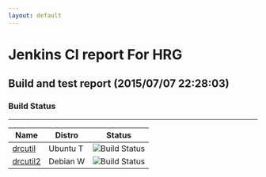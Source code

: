 ```yaml
---
layout: default
---
```

# Jenkins CI report For HRG
## Build and test report (2015/07/07 22:28:03)
### Build Status
___
  
|Name|Distro|Status|
|---|---|---|
|[drcutil](http://jenkinshrg.github.io/drcutil)|<span class='badge'>Ubuntu T</span>|![Build Status](http://jenkinshrg.github.io/drcutil/badge.svg)|
|[drcutil2](http://jenkinshrg.github.io/drcutil2)|<span class='badge'>Debian W</span>|![Build Status](http://jenkinshrg.github.io/drcutil2/badge.svg)|
